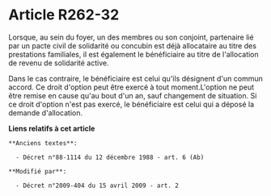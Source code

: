 # Article R262-32

Lorsque, au sein du foyer, un des membres ou son conjoint, partenaire lié par un pacte civil de solidarité ou concubin est
déjà allocataire au titre des prestations familiales, il est également le bénéficiaire au titre de l'allocation de revenu de
solidarité active. 

Dans le cas contraire, le bénéficiaire est celui qu'ils désignent d'un commun accord. Ce droit d'option peut être exercé à
tout moment.L'option ne peut être remise en cause qu'au bout d'un an, sauf changement de situation. Si ce droit d'option
n'est pas exercé, le bénéficiaire est celui qui a déposé la demande d'allocation.

**Liens relatifs à cet article**

	**Anciens textes**:

	  - Décret n°88-1114 du 12 décembre 1988 - art. 6 (Ab)

	**Modifié par**:

	  - Décret n°2009-404 du 15 avril 2009 - art. 2
